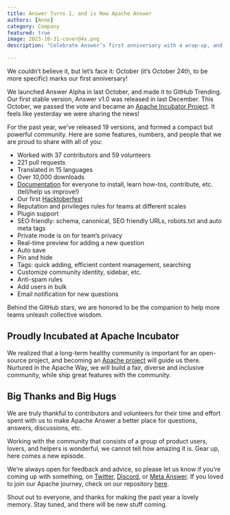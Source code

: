 ```yaml
---
title: Answer Turns 1, and is Now Apache Answer
authors: [Anne]
category: Company
featured: true
image: 2023-10-31-cover@4x.png
description: "Celebrate Answer’s first anniversary with a wrap-up, and stay tuned for new features coming next year. "

---
```


We couldn’t believe it, but let’s face it: October (it’s October 24th, to be more specific) marks our first anniversary!

We launched Answer Alpha in last October, and made it to GitHub Trending. Our first stable version, Answer v1.0 was released in last December. This October, we passed the vote and became an [Apache Incubator Project](https://incubator.apache.org/projects/answer.html). It feels like yesterday we were sharing the news! 

For the past year, we’ve released 19 versions, and formed a compact but powerful community. Here are some features, numbers, and people that we are proud to share with all of you:
* Worked with 37 contributors and 59 volunteers
* 221 pull requests
* Translated in 15 languages
* Over 10,000 downloads
* [Documentation](https://answer.apache.org/docs) for everyone to install, learn how-tos, contribute, etc. (tell/help us improve!)
* Our first [Hacktoberfest](https://answer.apache.org/blog/2023/09/27/celebrate-answer-first-anniversary-with-hacktoberfest-2023) 
* Reputation and privileges rules for teams at different scales
* Plugin support 
* SEO friendly: schema, canonical, SEO friendly URLs, robots.txt and auto meta tags
* Private mode is on for team’s privacy
* Real-time preview for adding a new question
* Auto save
* Pin and hide
* Tags: quick adding, efficient content management, searching
* Customize community identity, sidebar, etc. 
* Anti-spam rules
* Add users in bulk
* Email notification for new questions

Behind the GitHub stars, we are honored to be the companion to help more teams unleash collective wisdom.

## Proudly Incubated at Apache Incubator
We realized that a long-term healthy community is important for an open-source project, and becoming an [Apache project](https://answer.apache.org/blog/2023/10/24/answer-enters-apache-incubator/) will guide us there. Nurtured in the Apache Way, we will build a fair, diverse and inclusive community, while ship great features with the community. 


## Big Thanks and Big Hugs
We are truly thankful to contributors and volunteers for their time and effort spent with us to make Apache Answer a better place for questions, answers, discussions, etc. 

Working with the community that consists of a group of product users, lovers, and helpers is wonderful, we cannot tell how amazing it is. Gear up, here comes a new episode.

We’re always open for feedback and advice, so please let us know if you’re coming up with something, on [Twitter](https://twitter.com/AnswerDev), [Discord](https://discord.gg/c537sFxu), or [Meta Answer](https://meta.answer.dev/). If you loved to join our Apache journey, check on our repository [here](https://github.com/apache/incubator-answer).

Shout out to everyone, and thanks for making the past year a lovely memory. Stay tuned, and there will be new stuff coming. 